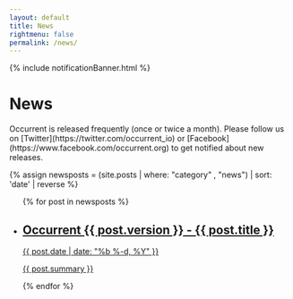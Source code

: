 ```yaml
---
layout: default
title: News
rightmenu: false
permalink: /news/
---
```


{% include notificationBanner.html %}

<h1 class="no-margin-top">News</h1>
Occurrent is released frequently (once or twice a month). Please follow us on [Twitter](https://twitter.com/occurrent_io)
or [Facebook](https://www.facebook.com/occurrent.org) to get notified about new releases.

{% assign newsposts = (site.posts | where: "category" , "news") | sort: 'date' | reverse %}

<div class="posts-overview">
    <ul class="post-list">
        {% for post in newsposts %}
            <li class="post-summary">
                <a href="{{ post.url }}">
                    <h2>Occurrent {{ post.version }} - {{ post.title }}</h2>
                    <span class="date">
                        <time datetime="{{ post.date | date_to_xmlschema }}" itemprop="datePublished">{{ post.date | date: "%b %-d, %Y" }}</time>
                    </span>
                    <p>{{ post.summary }}</p>
                </a>
            </li>
        {% endfor %}
    </ul>
</div>
